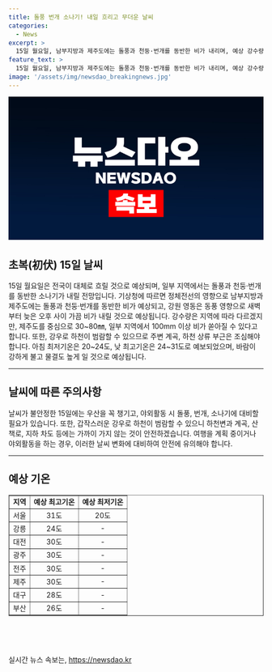 ```yaml
---
title: 돌풍 번개 소나기! 내일 흐리고 무더운 날씨
categories:
  - News
excerpt: >
  15일 월요일, 남부지방과 제주도에는 돌풍과 천둥·번개를 동반한 비가 내리며, 예상 강수량은 각 지역별로 상이하다. 특히, 제주도 남부나 중산간, 산지에는 100mm 이상의 강한 비가 쏟아질 수 있어 주의가 요구된다. 또한, 하천 상류에 내리는 강우로 하류에서 갑자기 물이 불어날 우려가 있어야 하며, 야영 및 하천변에서의 활동을 자제해야 한다. 최저기온은 20~24도, 최고기온은 24~31도로 예상되며, 수도권과 강원 내륙, 충청권 내륙은 최고 체감온도가 33도 안팎으로 오를 전망이다.
feature_text: >
  15일 월요일, 남부지방과 제주도에는 돌풍과 천둥·번개를 동반한 비가 내리며, 예상 강수량은 각 지역별로 상이하다. 특히, 제주도 남부나 중산간, 산지에는 100mm 이상의 강한 비가 쏟아질 수 있어 주의가 요구된다. 또한, 하천 상류에 내리는 강우로 하류에서 갑자기 물이 불어날 우려가 있어야 하며, 야영 및 하천변에서의 활동을 자제해야 한다. 최저기온은 20~24도, 최고기온은 24~31도로 예상되며, 수도권과 강원 내륙, 충청권 내륙은 최고 체감온도가 33도 안팎으로 오를 전망이다.
image: '/assets/img/newsdao_breakingnews.jpg'
---
```


<p><img src="/assets/img/newsdao_breakingnews.jpg" alt="flaretime 속보" /></p>

<h2>초복(初伏) 15일 날씨</h2>

<p data-ke-size="size16">15일 월요일은 전국이 대체로 흐릴 것으로 예상되며, 일부 지역에서는 돌풍과 천둥·번개를 동반한 소나기가 내릴 전망입니다. 기상청에 따르면 정체전선의 영향으로 남부지방과 제주도에는 돌풍과 천둥·번개를 동반한 비가 예상되고, 강원 영동은 동풍 영향으로 새벽부터 늦은 오후 사이 가끔 비가 내릴 것으로 예상됩니다. 강수량은 지역에 따라 다르겠지만, 제주도를 중심으로 30~80㎜, 일부 지역에서 100mm 이상 비가 쏟아질 수 있다고 합니다. 또한, 강우로 하천이 범람할 수 있으므로 주변 계곡, 하천 상류 부근은 조심해야 합니다. 아침 최저기온은 20~24도, 낮 최고기온은 24~31도로 예보되었으며, 바람이 강하게 불고 물결도 높게 일 것으로 예상됩니다.</p>

<hr>

<h2>날씨에 따른 주의사항</h2>

<p data-ke-size="size16">날씨가 불안정한 15일에는 우산을 꼭 챙기고, 야외활동 시 돌풍, 번개, 소나기에 대비할 필요가 있습니다. 또한, 갑작스러운 강우로 하천이 범람할 수 있으니 하천변과 계곡, 산책로, 지하 차도 등에는 가까이 가지 않는 것이 안전하겠습니다. 여행을 계획 중이거나 야외활동을 하는 경우, 이러한 날씨 변화에 대비하여 안전에 유의해야 합니다.</p>

<hr>

<h2>예상 기온</h2>

<table style="width: 100%;" border="1">
<tbody>
<tr>
<td style="text-align: center; height: 17px;"><b>지역</b></td>
<td style="text-align: center; height: 17px;"><b>예상 최고기온</b></td>
<td style="text-align: center; height: 17px;"><b>예상 최저기온</b></td>
</tr>
<tr>
<td style="text-align: center; height: 17px;">서울</td>
<td style="text-align: center; height: 17px;">31도</td>
<td style="text-align: center; height: 17px;">20도</td>
</tr>
<tr>
<td style="text-align: center; height: 17px;">강릉</td>
<td style="text-align: center; height: 17px;">24도</td>
<td style="text-align: center; height: 17px;">-</td>
</tr>
<tr>
<td style="text-align: center; height: 17px;">대전</td>
<td style="text-align: center; height: 17px;">30도</td>
<td style="text-align: center; height: 17px;">-</td>
</tr>
<tr>
<td style="text-align: center; height: 17px;">광주</td>
<td style="text-align: center; height: 17px;">30도</td>
<td style="text-align: center; height: 17px;">-</td>
</tr>
<tr>
<td style="text-align: center; height: 17px;">전주</td>
<td style="text-align: center; height: 17px;">30도</td>
<td style="text-align: center; height: 17px;">-</td>
</tr>
<tr>
<td style="text-align: center; height: 17px;">제주</td>
<td style="text-align: center; height: 17px;">30도</td>
<td style="text-align: center; height: 17px;">-</td>
</tr>
<tr>
<td style="text-align: center; height: 17px;">대구</td>
<td style="text-align: center; height: 17px;">28도</td>
<td style="text-align: center; height: 17px;">-</td>
</tr>
<tr>
<td style="text-align: center; height: 17px;">부산</td>
<td style="text-align: center; height: 17px;">26도</td>
<td style="text-align: center; height: 17px;">-</td>
</tr>
</tbody>
</table>

<p data-ke-size="size16">&nbsp;</p>

<p data-ke-size="size16">&nbsp;</p>
실시간 뉴스 속보는, <a href="https://newsdao.kr" rel="dofollow">https://newsdao.kr</a>


